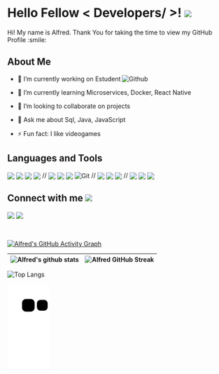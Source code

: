 <h1> Hello Fellow < Developers/ >! <img src = "https://raw.githubusercontent.com/MartinHeinz/MartinHeinz/master/wave.gif" width = 30px> </h1>
<p align='center'>
</p>



<div size='20px'> Hi! My name is Alfred. Thank You for taking the time to view my GitHub Profile :smile: 
</div>

<h2> About Me </h2> 

<img width="48%" align="right" alt="Github" src="https://raw.githubusercontent.com/onimur/.github/master/.resources/git-header.svg" />

- 🔭 I’m currently working on  Estudent
  
- 🌱 I’m currently learning Microservices, Docker, React Native
  
- 👯 I’m looking to collaborate on projects
  
- 💬 Ask me about Sql, Java, JavaScript
  
- ⚡ Fun fact: I like videogames

<h2>  Languages and Tools </h2> 
<div style="display: inline-block" width=100%>
  <img align="center"  width="35" src="https://cdn-icons-png.flaticon.com/512/226/226777.png" />
  <img align="center"  width="35" src="https://cdn-icons-png.flaticon.com/512/5968/5968292.png" />
  <img align="center"  width="35" src="https://raw.githubusercontent.com/rahulbanerjee26/githubAboutMeGenerator/main/icons/python.svg" />
  <img align="center"  width="35" src="https://cdn-icons-png.flaticon.com/512/2621/2621113.png" />
  //
  <img align="center"  width="35" src="https://cdn-icons.flaticon.com/png/512/1183/premium/1183672.png?token=exp=1658551144~hmac=ce01558c3870e4ec68c625265271c054" />
  <img align="center"  width="35" src="https://cdn.worldvectorlogo.com/logos/nodejs-icon.svg" />
  <img align="center"  width="35" src="https://www.vectorlogo.zone/logos/springio/springio-icon.svg" />
   <img align="center" alt="Git"  width="40" src="https://cdn.jsdelivr.net/gh/devicons/devicon/icons/git/git-original.svg" />
  //
  <img align="center"  width="35" src="https://cdn-icons-png.flaticon.com/512/174/174854.png" />
  <img align="center"  width="35" src="https://cdn-icons-png.flaticon.com/512/732/732190.png" />
  <img align="center"  width="35" src="https://www.vectorlogo.zone/logos/tailwindcss/tailwindcss-icon.svg" />
  //
  <img align="center"  width="35" src="https://cdn-icons-png.flaticon.com/512/5968/5968313.png" />
  <img align="center"  width="35" src="https://cdn-icons-png.flaticon.com/512/5968/5968342.png" />
  <img align="center"  width="35" src="https://cdn-icons-png.flaticon.com/512/226/226772.png" />
</div>

<h2> Connect with me <img src='https://raw.githubusercontent.com/ShahriarShafin/ShahriarShafin/main/Assets/handshake.gif' width="100px"> </h2>
<a href = 'https://www.instagram.com/el_fr3ddo/'>  <img width = '32px' align= 'center' src="https://cdn-icons-png.flaticon.com/512/174/174855.png"/></a> 
<a href = 'https://github.com/AlfredDev'>  <img width = '32px' align= 'center' src="https://raw.githubusercontent.com/rahulbanerjee26/githubAboutMeGenerator/main/icons/github.svg"/></a>
  
<br>
<br>
  <br>
  
[![Alfred's GitHub Activity Graph](https://activity-graph.herokuapp.com/graph?username=AlfredDev&theme=tokyonight)](https://git.io/praveenscience)

| ![Alfred's github stats](https://github-readme-stats.vercel.app/api?username=AlfredDev&show_icons=true&theme=tokyonight) | ![Alfred GitHub Streak](https://github-readme-streak-stats.herokuapp.com/?user=AlfredDev&theme=tokyonight) |
| --- | --- |
 ![Top Langs](https://github-readme-stats.vercel.app/api/top-langs/?username=AlfredDev&layout=compact&langs_count=7&theme=tokyonight&exclude_repo=Worderful_Game,loopy_game,SmartPhone1,compiladores,top-analise-redes-neurais,Battle_Plane) 

![Snake animation](https://github.com/EnriqueIzel2/EnriqueIzel2/blob/output/github-contribution-grid-snake.svg)

